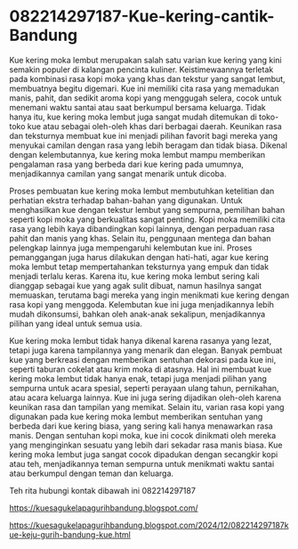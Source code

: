 # 082214297187-Kue-kering-cantik-Bandung
Kue kering moka lembut merupakan salah satu varian kue kering yang kini semakin populer di kalangan pencinta kuliner. Keistimewaannya terletak pada kombinasi rasa kopi moka yang khas dan tekstur yang sangat lembut, membuatnya begitu digemari. Kue ini memiliki cita rasa yang memadukan manis, pahit, dan sedikit aroma kopi yang menggugah selera, cocok untuk menemani waktu santai atau saat berkumpul bersama keluarga. Tidak hanya itu, kue kering moka lembut juga sangat mudah ditemukan di toko-toko kue atau sebagai oleh-oleh khas dari berbagai daerah. Keunikan rasa dan teksturnya membuat kue ini menjadi pilihan favorit bagi mereka yang menyukai camilan dengan rasa yang lebih beragam dan tidak biasa. Dikenal dengan kelembutannya, kue kering moka lembut mampu memberikan pengalaman rasa yang berbeda dari kue kering pada umumnya, menjadikannya camilan yang sangat menarik untuk dicoba.

Proses pembuatan kue kering moka lembut membutuhkan ketelitian dan perhatian ekstra terhadap bahan-bahan yang digunakan. Untuk menghasilkan kue dengan tekstur lembut yang sempurna, pemilihan bahan seperti kopi moka yang berkualitas sangat penting. Kopi moka memiliki cita rasa yang lebih kaya dibandingkan kopi lainnya, dengan perpaduan rasa pahit dan manis yang khas. Selain itu, penggunaan mentega dan bahan pelengkap lainnya juga mempengaruhi kelembutan kue ini. Proses pemanggangan juga harus dilakukan dengan hati-hati, agar kue kering moka lembut tetap mempertahankan teksturnya yang empuk dan tidak menjadi terlalu keras. Karena itu, kue kering moka lembut sering kali dianggap sebagai kue yang agak sulit dibuat, namun hasilnya sangat memuaskan, terutama bagi mereka yang ingin menikmati kue kering dengan rasa kopi yang menggoda. Kelembutan kue ini juga menjadikannya lebih mudah dikonsumsi, bahkan oleh anak-anak sekalipun, menjadikannya pilihan yang ideal untuk semua usia.

Kue kering moka lembut tidak hanya dikenal karena rasanya yang lezat, tetapi juga karena tampilannya yang menarik dan elegan. Banyak pembuat kue yang berkreasi dengan memberikan sentuhan dekorasi pada kue ini, seperti taburan cokelat atau krim moka di atasnya. Hal ini membuat kue kering moka lembut tidak hanya enak, tetapi juga menjadi pilihan yang sempurna untuk acara spesial, seperti perayaan ulang tahun, pernikahan, atau acara keluarga lainnya. Kue ini juga sering dijadikan oleh-oleh karena keunikan rasa dan tampilan yang memikat. Selain itu, varian rasa kopi yang digunakan pada kue kering moka lembut memberikan sentuhan yang berbeda dari kue kering biasa, yang sering kali hanya menawarkan rasa manis. Dengan sentuhan kopi moka, kue ini cocok dinikmati oleh mereka yang menginginkan sesuatu yang lebih dari sekadar rasa manis biasa. Kue kering moka lembut juga sangat cocok dipadukan dengan secangkir kopi atau teh, menjadikannya teman sempurna untuk menikmati waktu santai atau berkumpul dengan teman dan keluarga.

Teh rita
hubungi kontak dibawah ini
082214297187

https://kuesagukelapagurihbandung.blogspot.com/

https://kuesagukelapagurihbandung.blogspot.com/2024/12/082214297187kue-keju-gurih-bandung-kue.html


